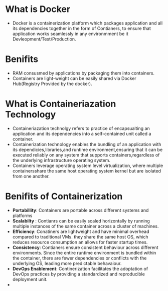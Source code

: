 # What is Docker
- Docker is a containerization platform which packages application and all its dependencies together in the form of Contianers, to ensure that application works seamlessly in any environmment be it Devleopment/Test/Production.
# Benifits 
- RAM consusmed by applications by packaging them into containers.
- Containers are light-weight can be easily shared via Docker Hub(Registry Provided by the docker).
# What is Containeriazation Technology
- Containeriazation technolgy refers to practice of encapsualting an application and its dependencies into a self-contained unit called a container.
- Containerization technology enables the bundling of an application with its dependicies,libraries,and runtime environment,ensuring that it can be executed reliably on any system that supports containers,regardless of the underlying infrastructure operating system.
- Containers leverage operating system level virtualization, where multiple containersshare the same host operating system kernel but are isolated from one another.
# Benifits of Containerization
 - **Portabillity**: Containers are  portable across different systems and platforms
 - **Scalabilty** : Contianrs can be easily scaled horizontally by running multiple instances of the same container across a cluster of machines.
 - **Efficiency**: Conatiners are lightweight and have minimal overhead compared to traditional VMs. they share the same host OS, which reduces resource consumption an allows for faster startup times.
 - **Consistency**: Contianers ensure consistent behaviour across different environments. Since the entire runtime environment is bundled within the container, there are fewer dependencies or conflicts with the underlying OS, leading more predictable behavaiour.
- **DevOps Enablement**: Continerization facilitates the adoptation of DevOps practices by providing a standardized and reproducible deployment unit.
- 
